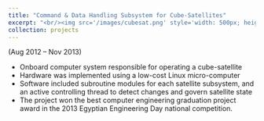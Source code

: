 ```yaml
---
title: "Command & Data Handling Subsystem for Cube-Satellites"
excerpt: "<br/><img src='/images/cubesat.png' style='width: 500px; height: auto;'>"
collection: projects
---
```

(Aug 2012 – Nov 2013)

- Onboard computer system responsible for operating a cube-satellite
- Hardware was implemented using a low-cost Linux micro-computer
- Software included subroutine modules for each satellite subsystem, and an active controlling thread to detect changes and govern satellite state
- The project won the best computer engineering graduation project award in the 2013 Egyptian Engineering Day national competition. 